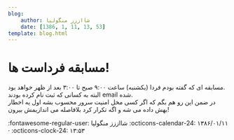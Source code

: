 ```yaml
---
blog:
    author: شااززز منگولیا
    date: [1386, 1, 11, 13, 53]
template: blog.html
---
```

# مسابقه فرداست ها!

<div class="cnt">
مسابقه ای که گفته بودم فردا (یکشنبه) ساعت ۹:۰۰ صبح تا ۳:۰۰ بعد از ظهر خواهد بود.<br/>البته به کسانی که ثبت نام کرده بودند email شده.<br/>در ضمن این رو هم بگم که اگر کسی مخل امنیت سرور محسوب بشه اول یه اخطار بهش داده می شه و اگه تکرار کرد بلافاصله می اندازیمش بیرون!<p></p>
</div>

<div class="blog-info" markdown>
<span class="blog-author">
:fontawesome-regular-user: شااززز منگولیا
</span>
<span class="blog-date">
:octicons-calendar-24: ۱۳۸۶/۰۱/۱۱ · :octicons-clock-24: ۱۳:۵۳
</span>
</div>

